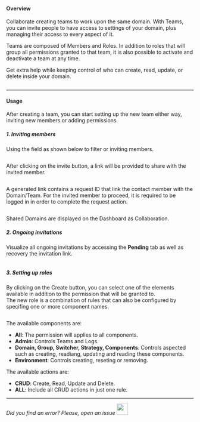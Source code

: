 #### Overview
Collaborate creating teams to work upon the same domain. With Teams, you can invite people to have access to settings of your domain, plus managing their access to every aspect of it.

Teams are composed of Members and Roles. In addition to roles that will group all permissions granted to that team, it is also possible to activate and deactivate a team at any time.

Get extra help while keeping control of who can create, read, update, or delete inside your domain.

<img src="[$ASSETS_LOCATION]/documentation/images/teams/teams.jpg" class="image-style shadow" alt=""/><p>

* * *

#### Usage
After creating a team, you can start setting up the new team either way, inviting new members or adding permissions.

##### 1. Inviting members

  Using the field as shown below to filter or inviting members.

  <img src="[$ASSETS_LOCATION]/documentation/images/teams/teams_invite.jpg" class="image-style shadow" alt=""/><p>

  After clicking on the invite button, a link will be provided to share with the invited member.

  <img src="[$ASSETS_LOCATION]/documentation/images/teams/teams_invite_2.jpg" class="image-style shadow" alt=""/><p>

  A generated link contains a request ID that link the contact member with the Domain/Team.
  For the invited member to proceed, it is required to be logged in in order to complete the request action.

  <img src="[$ASSETS_LOCATION]/documentation/images/teams/teams_invite_accept.jpg" class="image-style shadow" alt=""/><p>

  Shared Domains are displayed on the Dashboard as Collaboration.

##### 2. Ongoing invitations

  Visualize all ongoing invitations by accessing the **Pending** tab as well as recovery the invitation link.

  <img src="[$ASSETS_LOCATION]/documentation/images/teams/teams_pending.jpg" class="image-style shadow" alt=""/><p>

##### 3. Setting up roles

  By clicking on the Create button, you can select one of the elements available in addition to the permission that will be granted to.
  </br>The new role is a combination of rules that can also be configured by specifing one or more component names.

  <img src="[$ASSETS_LOCATION]/documentation/images/teams/teams_roles_create.jpg" class="image-style shadow" alt=""/><p>

The available components are:
- **All**: The permission will applies to all components.
- **Admin**: Controls Teams and Logs.
- **Domain, Group, Switcher, Strategy, Components**: Controls aspected such as creating, readiang, updating and reading these components.
- **Environment**: Controls creating, reseting or removing.


The available actions are:
- **CRUD**: Create, Read, Update and Delete.
- **ALL**: Include all CRUD actions in just one rule.

* * *

*Did you find an error? Please, open an issue*
<a href="https://github.com/switcherapi/switcher-management/issues/new?title=fix:+[team.md]+-+[INSERT+SHORT+DESCRIPTION]" target="_blank">
    <img src="[$ASSETS_LOCATION]\github.svg" style="width: 30px;">
</a> 